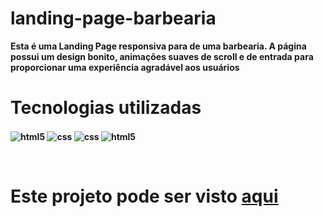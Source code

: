 # landing-page-barbearia

<b>Esta é uma Landing Page responsiva para de uma barbearia. A página possui um design bonito, animações suaves de scroll e de entrada para proporcionar uma experiência agradável aos usuários<b>
<br>

<h1>Tecnologias utilizadas</h1>

<img align="center" alt="html5" src="https://img.shields.io/badge/HTML5-E34F26?style=for-the-badge&logo=html5&logoColor=white"> <img align="center" alt="css" src="https://img.shields.io/badge/CSS3-1572B6?style=for-the-badge&logo=css3&logoColor=white"/> <img align="center" alt="css" src="https://img.shields.io/badge/JavaScript-F7DF1E?style=for-the-badge&logo=javascript&logoColor=black"/> <img align="center" alt="html5" src="https://img.shields.io/badge/Sass-CC6699?style=for-the-badge&logo=sass&logoColor=white">
 <br>
 
 
<br>

<h1>Este projeto pode ser visto  <a href='https://luizh3nr1que.github.io/landing-page-barbearia/'>aqui</a></h1>



